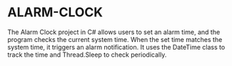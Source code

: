 # ALARM-CLOCK
The Alarm Clock project in C# allows users to set an alarm time, and the program checks the current system time. When the set time matches the system time, it triggers an alarm notification. It uses the DateTime class to track the time and Thread.Sleep to check periodically.
